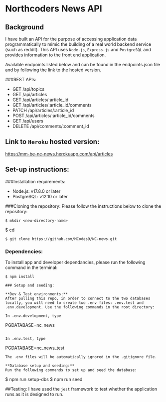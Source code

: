 # Northcoders News API

## Background

I have built an API for the purpose of accessing application data programmatically to mimic the building of a real world backend service (such as reddit). This API uses `Node.js`, `Express.js` and `PostgreSQL` and provides information to the front end application. 

Available endpoints listed below and can be found in the endpoints.json file and by following the link to the hosted version.

###REST APIs:
- GET /api/topics
- GET /api/articles
- GET /api/articles/:article_id
- GET /api/articles/:article_id/comments
- PATCH /api/articles/:article_id
- POST /api/articles/:article_id/comments
- GET /api/users
- DELETE /api/comments/:comment_id

## Link to `Heroku` hosted version:
https://mm-be-nc-news.herokuapp.com/api/articles

## Set-up instructions:

###Installation requirements:
- Node.js: v17.8.0 or later
- PostgreSQL: v12.10 or later

###Cloning the repository:
Please follow the instructions below to clone the repository: 
```
$ mkdir <new-directory-name>

```
$ cd <new-directory-name>

```
$ git clone https://github.com/MCodes9/NC-news.git
```

### Dependencies: 
To install app and developer dependancies, please run the following command in the terminal: 
```
$ npm install

### Setup and seeding: 

**Dev & Test environments:**
After pulling this repo, in order to connect to the two databases locally, you will need to create two .env files: .env.test and .env.development. Use the following commands in the root directory:

In .env.development, type

```
PGDATABASE=nc_news
```

In .env.test, type

```
PGDATABASE=nc_news_test
```
The .env files will be automatically ignored in the .gitignore file.

**Database setup and seeding:**
Run the following commands to set up and seed the database: 
```
$ npm run setup-dbs
$ npm run seed 


##Testing:
I have used the `jest` framework to test whether the application runs as it is designed to run.



